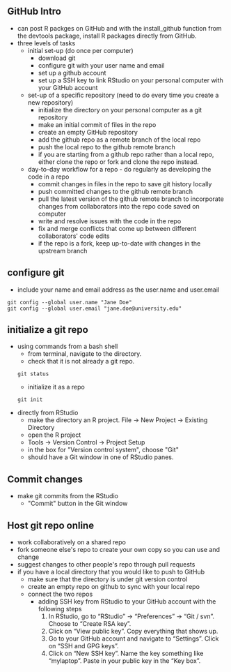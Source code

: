 ## GitHub Intro
* can post R packges on GitHub and with the install_github function from the devtools 
package, install R packages directly from GitHub. 
* three levels of tasks
  * initial set-up (do once per computer)
    * download git
    * configure git with your user name and email
    * set up a github account
    * set up a SSH key to link RStudio on your personal computer with your GitHub account
  * set-up of a specific repository (need to do every time you create a new repository)
    * initialize the directory on your personal computer as a git repository 
    * make an initial commit of files in the repo
    * create an empty GitHub repository
    * add the github repo as a remote branch of the local repo
    * push the local repo to the github remote branch
    * if you are starting from a github repo rather than a local repo, either clone
    the repo or fork and clone the repo instead. 
  * day-to-day workflow for a repo - do regularly as developing the code in a repo
    * commit changes in files in the repo to save git history locally
    * push committed changes to the github remote branch
    * pull the latest version of the github remote branch to incorporate changes from
    collaborators into the repo code saved on computer
    * write and resolve issues with the code in the repo
    * fix and merge conflicts that come up between different collaborators' code edits
    * if the repo is a fork, keep up-to-date with changes in the upstream branch


## configure git
* include your name and email address as the user.name and user.email    
```
git config --global user.name "Jane Doe"
git config --global user.email "jane.doe@university.edu"
```
## initialize a git repo
* using commands from a bash shell 
  * from terminal, navigate to the directory. 
  * check that it is not already a git repo. 
  ```
  git status
  ```
  * initialize it as a repo
  ```
  git init
  ```
* directly from RStudio 
  * make the directory an R project. File -> New Project -> Existing Directory 
  * open the R project
  * Tools -> Version Control -> Project Setup
  * in the box for "Version control system", choose "Git"
  * should have a Git window in one of RStudio panes.
## Commit changes
* make git commits from the RStudio
  * "Commit" button in the Git window 
  
## Host git repo online
* work collaboratively on a shared repo
* fork someone else's repo to create your own copy so you can use and change
* suggest changes to other people's repo through pull requests 
* if you have a local directory that you would like to push to GitHub
  * make sure that the directory is under git version control 
  * create an empty repo on github to sync with your local repo   
  * connect the two repos
    * adding SSH key from RStudio to your GitHub account with the following steps
      1. In RStudio, go to “RStudio” -> “Preferences” -> “Git / svn”. Choose to “Create RSA key”.
      1. Click on “View public key”. Copy everything that shows up.
      1. Go to your GitHub account and navigate to “Settings”. Click on “SSH and GPG keys”.
      1. Click on “New SSH key”. Name the key something like “mylaptop”. Paste in your public key in the “Key box”.
  



